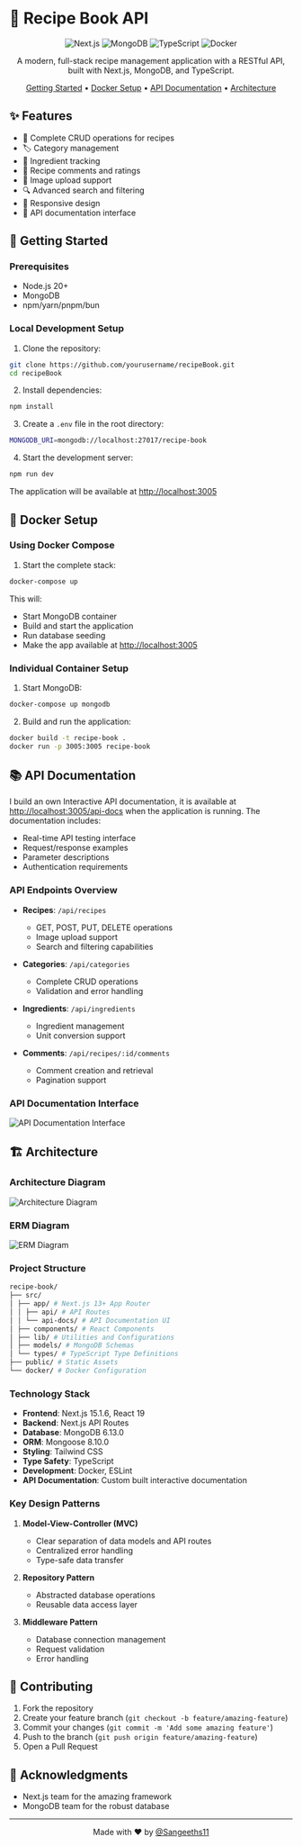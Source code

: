 # 🍳 Recipe Book API

<div align="center">

![Next.js](https://img.shields.io/badge/Next.js-15.1.6-black?style=for-the-badge&logo=next.js)
![MongoDB](https://img.shields.io/badge/MongoDB-6.13.0-green?style=for-the-badge&logo=mongodb)
![TypeScript](https://img.shields.io/badge/TypeScript-5.0-blue?style=for-the-badge&logo=typescript)
![Docker](https://img.shields.io/badge/Docker-Ready-2496ED?style=for-the-badge&logo=docker)

A modern, full-stack recipe management application with a RESTful API, built with Next.js, MongoDB, and TypeScript.

[Getting Started](#getting-started) •
[Docker Setup](#docker-setup) •
[API Documentation](#api-documentation) •
[Architecture](#architecture)

</div>

## ✨ Features

- 📝 Complete CRUD operations for recipes
- 🏷️ Category management
- 🥕 Ingredient tracking
- 💬 Recipe comments and ratings
- 📸 Image upload support
- 🔍 Advanced search and filtering
- 📱 Responsive design
- 🚀 API documentation interface

## 🚀 Getting Started

### Prerequisites

- Node.js 20+
- MongoDB
- npm/yarn/pnpm/bun

### Local Development Setup

1. Clone the repository:

```bash
git clone https://github.com/yourusername/recipeBook.git
cd recipeBook
```

2. Install dependencies:

```bash
npm install
```

3. Create a `.env` file in the root directory:

```bash
MONGODB_URI=mongodb://localhost:27017/recipe-book
```

4. Start the development server:

```bash
npm run dev
```

The application will be available at [http://localhost:3005](http://localhost:3005)

## 🐳 Docker Setup

### Using Docker Compose

1. Start the complete stack:

```bash
docker-compose up
```

This will:
- Start MongoDB container
- Build and start the application
- Run database seeding
- Make the app available at [http://localhost:3005](http://localhost:3005)

### Individual Container Setup

1. Start MongoDB:

```bash
docker-compose up mongodb
```

2. Build and run the application:

```bash
docker build -t recipe-book .
docker run -p 3005:3005 recipe-book
```


## 📚 API Documentation

I build an own Interactive API documentation, it is available at [http://localhost:3005/api-docs](http://localhost:3005/api-docs) when the application is running. The documentation includes:

- Real-time API testing interface
- Request/response examples
- Parameter descriptions
- Authentication requirements

### API Endpoints Overview

- **Recipes**: `/api/recipes`
  - GET, POST, PUT, DELETE operations
  - Image upload support
  - Search and filtering capabilities

- **Categories**: `/api/categories`
  - Complete CRUD operations
  - Validation and error handling

- **Ingredients**: `/api/ingredients`
  - Ingredient management
  - Unit conversion support

- **Comments**: `/api/recipes/:id/comments`
  - Comment creation and retrieval
  - Pagination support

### API Documentation Interface

![API Documentation Interface](./gitimages/api-docs.png)

## 🏗️ Architecture

### Architecture Diagram

![Architecture Diagram](./gitimages/architecture-diagram.png)

### ERM Diagram

![ERM Diagram](./gitimages/architecture-diagram.png)


### Project Structure

```bash
recipe-book/
├── src/
│ ├── app/ # Next.js 13+ App Router
│ │ ├── api/ # API Routes
│ │ └── api-docs/ # API Documentation UI
│ ├── components/ # React Components
│ ├── lib/ # Utilities and Configurations
│ ├── models/ # MongoDB Schemas
│ └── types/ # TypeScript Type Definitions
├── public/ # Static Assets
└── docker/ # Docker Configuration
```

### Technology Stack

- **Frontend**: Next.js 15.1.6, React 19
- **Backend**: Next.js API Routes
- **Database**: MongoDB 6.13.0
- **ORM**: Mongoose 8.10.0
- **Styling**: Tailwind CSS
- **Type Safety**: TypeScript
- **Development**: Docker, ESLint
- **API Documentation**: Custom built interactive documentation

### Key Design Patterns

1. **Model-View-Controller (MVC)**
   - Clear separation of data models and API routes
   - Centralized error handling
   - Type-safe data transfer

2. **Repository Pattern**
   - Abstracted database operations
   - Reusable data access layer

3. **Middleware Pattern**
   - Database connection management
   - Request validation
   - Error handling

## 🤝 Contributing

1. Fork the repository
2. Create your feature branch (`git checkout -b feature/amazing-feature`)
3. Commit your changes (`git commit -m 'Add some amazing feature'`)
4. Push to the branch (`git push origin feature/amazing-feature`)
5. Open a Pull Request


## 🙏 Acknowledgments

- Next.js team for the amazing framework
- MongoDB team for the robust database

---

<div align="center">

Made with ❤️ by [@Sangeeths11](https://github.com/Sangeeths11)

</div>
